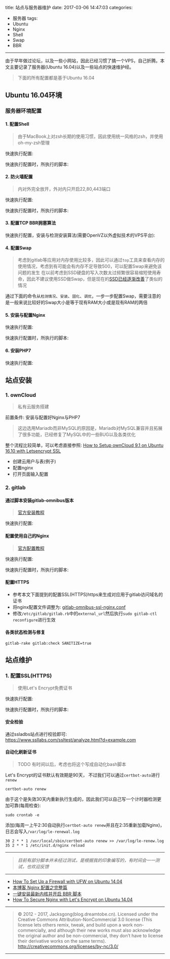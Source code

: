 title: 站点与服务器维护
date: 2017-03-06 14:47:03
categories:
- 服务器
tags:
- Ubuntu
- Nginx
- Shell
- Swap
- BBR

---

由于早年做过论坛，以及一些小网站，因此已经习惯了搞一个VPS，自己折腾。本文主要记录了服务器(Ubuntu 16.04)以及一些站点的快速维护经。

<!-- more -->

> 下面的所有配置都是基于Ubuntu 16.04

## Ubuntu 16.04环境

### 服务器环境配置

#### 1. 配置Shell

> 由于MacBook上对zsh长期的使用习惯，因此使用统一风格的zsh，并使用oh-my-zsh管理

快速执行配置:

<script src="https://gist.dreamtobe.cn/Jacksgong/12b7d677e6ce47e7684bb1afc0c5c629.js"></script>

快速执行配置时，所执行的脚本:

<script src="https://gist.dreamtobe.cn/Jacksgong/9d0519f68b7940a07075a834b3178979.js"></script>

#### 2. 防火墙配置

> 内对外完全放开，外对内只开启22,80,443端口

快速执行配置:

<script src="https://gist.dreamtobe.cn/Jacksgong/7369e03bce09bab7d9e432012660094f.js"></script>

快速执行配置时，所执行的脚本:

<script src="https://gist.dreamtobe.cn/Jacksgong/1151255d4bbcf10269b781820bf74531.js"></script>

#### 3. 配置TCP BBR拥塞算法

快速执行配置，安装与检测安装算法(需要OpenVZ以外虚拟技术的VPS平台):

<script src="https://gist.dreamtobe.cn/Jacksgong/684f423d5be270ce9610a053483e7a8b.js"></script>

#### 4. 配置Swap

> 考虑到gitlab等应用对内存使用比较多，因此可以通过`top`工具来查看内存的使用情况，考虑到有可能会有内存不足导致500，可以配置Swap来避免该问题的发生
> 在以前考虑到SSD硬盘的写入次数太过频繁很容易缩短使用寿命，因此不建议使用SSD做Swap，但是现在的[SSD已经逐渐改善](http://askubuntu.com/questions/652337/why-no-swap-partitions-on-ssd-drives/652342#652342?newreg=237ae587907241919402075b80ab6fa3)了类似的情况

通过下面的命令从`检测情况`、`安装`、`固化`、`调优`，一步一步配置Swap，需要注意的是一般来说比较好的Swap大小是等于现有RAM大小或是现有RAM的两倍

<script src="https://gist.dreamtobe.cn/Jacksgong/d54e2b68e2b66faec7e671338ac4b85b.js"></script>

#### 5. 安装与配置Nginx

快速执行配置:

<script src="https://gist.dreamtobe.cn/Jacksgong/4759813f74070cf123afdc683e0fcd0a.js"></script>

快速执行配置时，所执行的脚本:

<script src="https://gist.dreamtobe.cn/Jacksgong/b582591df46dc6d2da43bbf8018f4e1c.js"></script>

#### 6. 安装PHP7

快速执行配置:

<script src="https://gist.dreamtobe.cn/Jacksgong/bcc821847daa693dbb49452bdd0deb25.js"></script>

## 站点安装

### 1. ownCloud

> 私有云服务搭建

前置条件: 安装与配置好Nginx与PHP7

> 这边选用Mariadb而非MySQL的原因是，Mariadb对MySQL兼容并且拓展了很多功能，已经修复了MySQL中的一些BUG以及各类优化

整个流程比较简单，可以考虑直接参照: [How to Setup ownCloud 9.1 on Ubuntu 16.10 with Letsencrypt SSL](http://linoxide.com/storage/setup-owncloud-9-ubuntu-16-letsencrypt/)

- 创建云用户与表(例子)
- 配置nginx
- 打开页面输入配置

### 2. gitlab

#### 通过脚本安装gitlab-omnibus版本

> [官方安装教程](https://about.gitlab.com/downloads/)

快速执行配置:

<script src="https://gist.dreamtobe.cn/Jacksgong/770871658d3511012a3b9decbf7b4454.js"></script>

#### 配置使用自己的Nginx

> [官方配置教程](https://gitlab.com/gitlab-org/omnibus-gitlab/blob/master/doc/settings/nginx.md#using-a-non-bundled-web-server)

快速执行配置:

<script src="https://gist.dreamtobe.cn/Jacksgong/c5b1efd6da187e5ccd543e5461641bf8.js"></script>

快速执行配置时，所执行的脚本:

<script src="https://gist.dreamtobe.cn/Jacksgong/599385bc7abc4b0c5b9aa6c91fde4082.js"></script>

#### 配置HTTPS

- 参考本文下面提到的配置SSL(HTTPS)https来生成对应用于gitlab访问域名的证书
- 将nginx配置文件调整为: [gitlab-omnibus-ssl-nginx.conf](https://gitlab.com/gitlab-org/gitlab-recipes/blob/master/web-server/nginx/gitlab-omnibus-ssl-nginx.conf)
- 修改`/etc/gitlab/gitlab.rb`中的`external_url`然后执行`sudo gitlab-ctl reconfigure`进行生效

#### 各类状态检测与修复

```
gitlab-rake gitlab:check SANITIZE=true
```

## 站点维护

### 1. 配置SSL(HTTPS)

> 使用Let's Encrypt免费证书

快速执行配置:

<script src="https://gist.dreamtobe.cn/Jacksgong/feae66420a07315c389bc383ba03a25d.js"></script>

快速执行配置时，所执行的脚本:

<script src="https://gist.dreamtobe.cn/Jacksgong/012b8be66ff15b2bfbcba81e21e73c40.js"></script>

#### 安全检验

通过ssladbs站点进行校验即可: https://www.ssllabs.com/ssltest/analyze.html?d=example.com

#### 自动化刷新证书

> TODO 有时间以后，考虑也将这个写成自动化bash脚本

Let's Encrypt的证书默认有效期是90天， 不过我们可以通过`certbot-auto`进行`renew`

```
certbot-auto renew
```

由于这个是失效30天内重新执行生成的，因此我们可以自己写一个计时器检测更加可靠(每周检查):

```
sudo crontab -e
```

添加(每周一上午2:30自动执行`certbot-auto renew`并且在2:35重新加载Nginx)，日志会写入`/var/log/le-renewal.log`

```
30 2 * * 1 /usr/local/sbin/certbot-auto renew >> /var/log/le-renew.log
35 2 * * 1 /etc/init.d/nginx reload
```

---

> *目前有部分脚本并未经过测试，是根据我的印象编写的，有时间会一一测试，也欢迎反馈*

---

- [How To Set Up a Firewall with UFW on Ubuntu 14.04](https://www.digitalocean.com/community/tutorials/how-to-set-up-a-firewall-with-ufw-on-ubuntu-14-04)
- [本博客 Nginx 配置之完整篇](https://imququ.com/post/my-nginx-conf.html)
- [一键安装最新内核并开启 BBR 脚本](https://teddysun.com/489.html)
- [How To Secure Nginx with Let's Encrypt on Ubuntu 14.04](https://www.digitalocean.com/community/tutorials/how-to-secure-nginx-with-let-s-encrypt-on-ubuntu-14-04)

---

> © 2012 - 2017, Jacksgong(blog.dreamtobe.cn). Licensed under the Creative Commons Attribution-NonCommercial 3.0 license (This license lets others remix, tweak, and build upon a work non-commercially, and although their new works must also acknowledge the original author and be non-commercial, they don’t have to license their derivative works on the same terms). http://creativecommons.org/licenses/by-nc/3.0/

---
